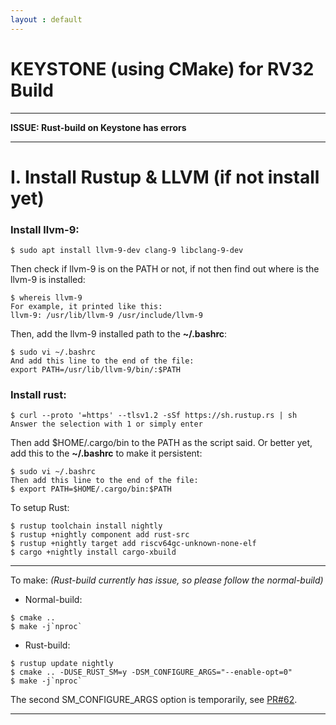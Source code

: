 ```yaml
---
layout : default
---
```


# KEYSTONE (using CMake) for RV32 Build

* * *

**ISSUE: Rust-build on Keystone has errors**

* * *

# I. Install Rustup & LLVM (if not install yet)

### Install llvm-9:

```
$ sudo apt install llvm-9-dev clang-9 libclang-9-dev
```

Then check if llvm-9 is on the PATH or not, if not then find out where is the llvm-9 is installed:
```
$ whereis llvm-9
For example, it printed like this:
llvm-9: /usr/lib/llvm-9 /usr/include/llvm-9
```

Then, add the llvm-9 installed path to the **~/.bashrc**:
```
$ sudo vi ~/.bashrc
And add this line to the end of the file:
export PATH=/usr/lib/llvm-9/bin/:$PATH
```

### Install rust:

```
$ curl --proto '=https' --tlsv1.2 -sSf https://sh.rustup.rs | sh
Answer the selection with 1 or simply enter
```

Then add $HOME/.cargo/bin to the PATH as the script said. Or better yet, add this to the **~/.bashrc** to make it persistent:
```
$ sudo vi ~/.bashrc
Then add this line to the end of the file:
$ export PATH=$HOME/.cargo/bin:$PATH
```

To setup Rust:
```
$ rustup toolchain install nightly
$ rustup +nightly component add rust-src
$ rustup +nightly target add riscv64gc-unknown-none-elf
$ cargo +nightly install cargo-xbuild
```

* * *

To make: *(Rust-build currently has issue, so please follow the normal-build)*
- Normal-build:
```
$ cmake ..
$ make -j`nproc`
```
- Rust-build:
```
$ rustup update nightly
$ cmake .. -DUSE_RUST_SM=y -DSM_CONFIGURE_ARGS="--enable-opt=0"
$ make -j`nproc`
```
The second SM_CONFIGURE_ARGS option is temporarily, see [PR#62](https://github.com/keystone-enclave/riscv-pk/pull/62).

* * *
